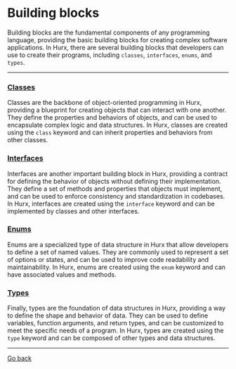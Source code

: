 # Building blocks
Building blocks are the fundamental components of any programming language, providing the basic building blocks for creating complex software applications. In Hurx, there are several building blocks that developers can use to create their programs, including `classes`, `interfaces`, `enums`, and `types`.

___
### [Classes](classes/index.md)
Classes are the backbone of object-oriented programming in Hurx, providing a blueprint for creating objects that can interact with one another. They define the properties and behaviors of objects, and can be used to encapsulate complex logic and data structures. In Hurx, classes are created using the `class` keyword and can inherit properties and behaviors from other classes.

### [Interfaces](interfaces/index.md)
Interfaces are another important building block in Hurx, providing a contract for defining the behavior of objects without defining their implementation. They define a set of methods and properties that objects must implement, and can be used to enforce consistency and standardization in codebases. In Hurx, interfaces are created using the `interface` keyword and can be implemented by classes and other interfaces.

### [Enums](enums/index.md)
Enums are a specialized type of data structure in Hurx that allow developers to define a set of named values. They are commonly used to represent a set of options or states, and can be used to improve code readability and maintainability. In Hurx, enums are created using the `enum` keyword and can have associated values and methods.

### [Types](types/index.md)
Finally, types are the foundation of data structures in Hurx, providing a way to define the shape and behavior of data. They can be used to define variables, function arguments, and return types, and can be customized to meet the specific needs of a program. In Hurx, types are created using the `type` keyword and can be composed of other types and data structures.
___
[Go back](../index.md)